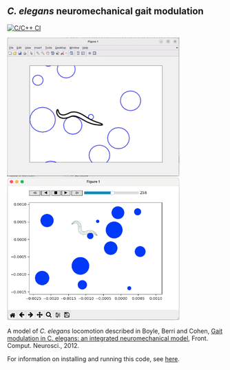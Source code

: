 ## *C. elegans* neuromechanical gait modulation

[![C/C++ CI](https://github.com/OpenSourceBrain/CelegansNeuromechanicalGaitModulation/actions/workflows/build.yml/badge.svg)](https://github.com/OpenSourceBrain/CelegansNeuromechanicalGaitModulation/actions/workflows/build.yml)

<img width="400" alt="MatlabView" src="images/MatlabView.png"/>&nbsp;&nbsp;&nbsp;<img width="400" alt="PythonView" src="images/PythonView.png"/>


A model of <i>C. elegans</i> locomotion described in Boyle, Berri and Cohen, [Gait modulation in C. elegans: an integrated neuromechanical model](http://www.frontiersin.org/Computational_Neuroscience/10.3389/fncom.2012.00010/abstract), Front. Comput. Neurosci., 2012.

For information on installing and running this code, see [here](https://github.com/OpenSourceBrain/CelegansNeuromechanicalGaitModulation/tree/master/WormSim).
